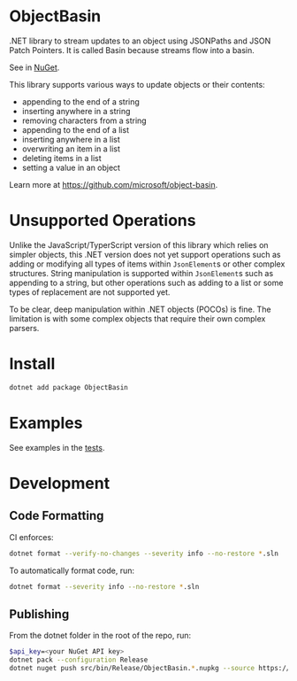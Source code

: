 # ObjectBasin
.NET library to stream updates to an object using JSONPaths and JSON Patch Pointers.
It is called Basin because streams flow into a basin.

See in [NuGet](https://www.nuget.org/packages/ObjectBasin).

This library supports various ways to update objects or their contents:
* appending to the end of a string
* inserting anywhere in a string
* removing characters from a string
* appending to the end of a list
* inserting anywhere in a list
* overwriting an item in a list
* deleting items in a list
* setting a value in an object

Learn more at https://github.com/microsoft/object-basin.

# Unsupported Operations
Unlike the JavaScript/TyperScript version of this library which relies on simpler objects, this .NET version does not yet support operations such as adding or modifying all types of items within `JsonElement`s or other complex structures.
String manipulation is supported within `JsonElement`s such as appending to a string,
but other operations such as adding to a list or some types of replacement are not supported yet.

To be clear, deep manipulation within .NET objects (POCOs) is fine.
The limitation is with some complex objects that require their own complex parsers.

# Install
```bash
dotnet add package ObjectBasin
```

# Examples
See examples in the [tests](tests/Tests/BasinTests.cs).

# Development
## Code Formatting
CI enforces:
```bash
dotnet format --verify-no-changes --severity info --no-restore *.sln
```

To automatically format code, run:
```bash
dotnet format --severity info --no-restore *.sln
```

## Publishing
From the dotnet folder in the root of the repo, run:
```bash
$api_key=<your NuGet API key>
dotnet pack --configuration Release
dotnet nuget push src/bin/Release/ObjectBasin.*.nupkg --source https://api.nuget.org/v3/index.json -k $api_key --skip-duplicate
```
